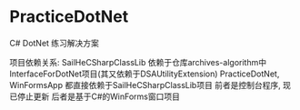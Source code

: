 # PracticeDotNet
C# DotNet 练习解决方案

项目依赖关系:
SailHeCSharpClassLib  依赖于仓库archives-algorithm中InterfaceForDotNet项目(其又依赖于DSAUtilityExtension)
PracticeDotNet, WinFormsApp 都直接依赖于SailHeCSharpClassLib项目
前者是控制台程序, 现已停止更新
后者是基于C#的WinForms窗口项目


